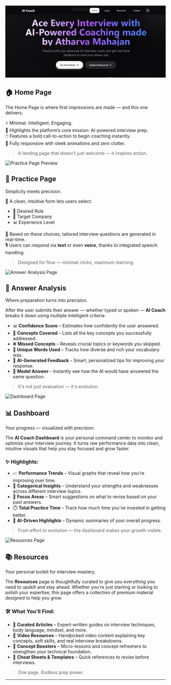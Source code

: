 ![AI Coach Banner](Assets/aicoach.png)

## 🏠 Home Page

The Home Page is where first impressions are made — and this one delivers.

⚡ Minimal. Intelligent. Engaging.  
🎯 Highlights the platform’s core mission: AI-powered interview prep.  
🖱️ Features a bold call-to-action to begin coaching instantly.  
📱 Fully responsive with sleek animations and zero clutter.  

> A landing page that doesn’t just welcome — it inspires action.


![Practice Page Preview](https://your-image-link.com/practice-page.png)

## 🧠 Practice Page

Simplicity meets precision.

🧩 A clean, intuitive form lets users select:
- 🎯 Desired Role  
- 🏢 Target Company  
- 📊 Experience Level  

🧠 Based on these choices, tailored interview questions are generated in real-time.  
🎙️ Users can respond via **text** or even **voice**, thanks to integrated speech handling.

> Designed for flow — minimal clicks, maximum learning.

![Answer Analysis Page](https://your-image-link.com/answer-analysis.png)

## 🧠 Answer Analysis

Where preparation turns into precision.

After the user submits their answer — whether typed or spoken — **AI Coach** breaks it down using multiple intelligent criteria:

- 📊 **Confidence Score** – Estimates how confidently the user answered.
- 🧠 **Concepts Covered** – Lists all the key concepts you successfully addressed.
- ❌ **Missed Concepts** – Reveals crucial topics or keywords you skipped.
- 💬 **Unique Words Used** – Tracks how diverse and rich your vocabulary was.
- 🧾 **AI-Generated Feedback** – Smart, personalized tips for improving your response.
- 🤖 **Model Answer** – Instantly see how the AI would have answered the same question.

> It's not just evaluation — it's evolution.


  ![Dashboard Page](https://your-image-link.com/dashboard.png)

## 📊 Dashboard

Your progress — visualized with precision.

The **AI Coach Dashboard** is your personal command center to monitor and optimize your interview journey. It turns raw performance data into clean, intuitive visuals that help you stay focused and grow faster.

### ✨ Highlights:
- 📈 **Performance Trends** – Visual graphs that reveal how you're improving over time.
- 🧩 **Categorical Insights** – Understand your strengths and weaknesses across different interview topics.
- 🎯 **Focus Areas** – Smart suggestions on what to revise based on your past answers.
- ⏱️ **Total Practice Time** – Track how much time you’ve invested in getting better.
- 🧠 **AI-Driven Highlights** – Dynamic summaries of your overall progress.

> From effort to evolution — the dashboard makes your growth visible.

![Resources Page](https://your-image-link.com/resources.png)

## 📚 Resources

Your personal toolkit for interview mastery.

The **Resources** page is thoughtfully curated to give you everything you need to upskill and stay ahead. Whether you're just starting or looking to polish your expertise, this page offers a collection of premium material designed to help you grow.

### 🛠️ What You’ll Find:
- 📄 **Curated Articles** – Expert-written guides on interview techniques, body language, mindset, and more.
- 🎥 **Video Resources** – Handpicked video content explaining key concepts, soft skills, and real interview breakdowns.
- 🧠 **Concept Boosters** – Micro-lessons and concept refreshers to strengthen your technical foundation.
- 📘 **Cheat Sheets & Templates** – Quick references to revise before interviews.

> One page. Endless prep power.

---



